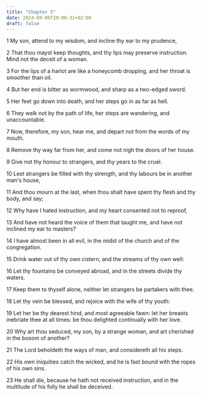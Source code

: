 ```yaml
---
title: "Chapter 5"
date: 2024-09-06T20:00:31+02:00
draft: false
---
```



1 My son, attend to my wisdom, and incline thy ear to my prudence,

2 That thou mayst keep thoughts, and thy lips may preserve instruction. Mind not the deceit of a woman.

3 For the lips of a harlot are like a honeycomb dropping, and her throat is smoother than oil.

4 But her end is bitter as wormwood, and sharp as a two-edged sword.

5 Her feet go down into death, and her steps go in as far as hell.

6 They walk not by the path of life, her steps are wandering, and unaccountable.

7 Now, therefore, my son, hear me, and depart not from the words of my mouth.

8 Remove thy way far from her, and come not nigh the doors of her house.

9 Give not thy honour to strangers, and thy years to the cruel.

10 Lest strangers be filled with thy strength, and thy labours be in another man's house,

11 And thou mourn at the last, when thou shalt have spent thy flesh and thy body, and say;

12 Why have I hated instruction, and my heart consented not to reproof,

13 And have not heard the voice of them that taught me, and have not inclined my ear to masters?

14 I have almost been in all evil, in the midst of the church and of the congregation.

15 Drink water out of thy own cistern, and the streams of thy own well:

16 Let thy fountains be conveyed abroad, and in the streets divide thy waters.

17 Keep them to thyself alone, neither let strangers be partakers with thee.

18 Let thy vein be blessed, and rejoice with the wife of thy youth:

19 Let her be thy dearest hind, and most agreeable fawn: let her breasts inebriate thee at all times: be thou delighted continually with her love.

20 Why art thou seduced, my son, by a strange woman, and art cherished in the bosom of another?

21 The Lord beholdeth the ways of man, and considereth all his steps.

22 His own iniquities catch the wicked, and he is fast bound with the ropes of his own sins.

23 He shall die, because he hath not received instruction, and in the multitude of his folly he shall be deceived.

